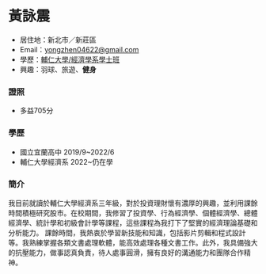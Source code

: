 # 黃詠震
- 居住地：新北市／新莊區
- Email：yongzhen04622@gmail.com
- 學歷：[輔仁大學/經濟學系學士班](https://www.economics.fju.edu.tw/)
- 興趣：羽球、旅遊、**健身**

### 證照
- 多益705分
### 學歷
- 國立宜蘭高中 2019/9~2022/6 
- 輔仁大學經濟系 2022~仍在學
### 簡介
我目前就讀於輔仁大學經濟系三年級，對於投資理財懷有濃厚的興趣，並利用課餘時間積極研究股市。在校期間，我修習了投資學、行為經濟學、個體經濟學、總體經濟學、統計學和初級會計學等課程，這些課程為我打下了堅實的經濟理論基礎和分析能力。
課餘時間，我熱衷於學習新技能和知識，包括影片剪輯和程式設計等。我熟練掌握各類文書處理軟體，能高效處理各種文書工作。此外，我具備強大的抗壓能力，做事認真負責，待人處事圓滑，擁有良好的溝通能力和團隊合作精神。
